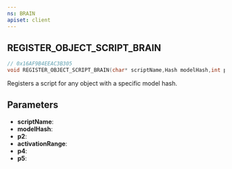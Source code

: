 ```yaml
---
ns: BRAIN
apiset: client
---
```

## REGISTER_OBJECT_SCRIPT_BRAIN

```c
// 0x16AF9B4EEAC3B305
void REGISTER_OBJECT_SCRIPT_BRAIN(char* scriptName,Hash modelHash,int p2,float activationRange,int p4,int p5);
```

Registers a script for any object with a specific model hash.

## Parameters
* **scriptName**:
* **modelHash**:
* **p2**:
* **activationRange**:
* **p4**:
* **p5**: